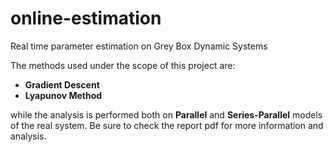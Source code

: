 # online-estimation
Real time parameter estimation on Grey Box Dynamic Systems

The methods used under the scope of this project are:

- **Gradient Descent**
- **Lyapunov Method**

while the analysis is performed both on **Parallel** and **Series-Parallel** models of the real system. Be sure to check the report pdf for more information and analysis.
